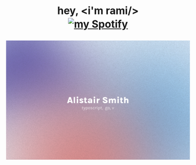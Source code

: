 <h1 align="center">
  <b>hey, &lt;i'm rami/&gt;
    </br>
  
<a href="https://open.spotify.com/user/t3nt?si=b6b62cc3c2c54a6b">
  <img align="center" alt="my Spotify" width="22px" src="https://upload.wikimedia.org/wikipedia/commons/thumb/1/19/Spotify_logo_without_text.svg/768px-Spotify_logo_without_text.svg.png" />

  <br>

  ![Alistair Smith](https://github.com/alii/alii/blob/master/github.png)
</a>
